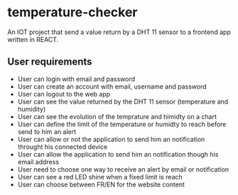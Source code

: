 # temperature-checker
An IOT project that send a value return by a DHT 11 sensor to a frontend app written in REACT.

## User requirements
<ul>
  <li>User can login with email and password</li>
  <li>User can create an account with email, username and password</li>
  <li>User can logout to the web app</li>
  <li>User can see the value returned by the DHT 11 sensor (temperature and humidity)</li>
  <li>User can see the evolution of the temprature and himidty on a chart</li>
  <li>User can define the limit of the temperature or humidty to reach before send to him an alert</li>
  <li>User can allow or not the application to send him an notification throught his connected device</li>
  <li>User can allow the application to send him an notification though his email address</li>
  <li>User need to choose one way to receive an alert by email or notification</li>
  <li>User can see a red LED shine when a fixed limit is reach</li>
  <li>User can choose between FR/EN for the website content</li>
</ul>
